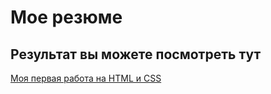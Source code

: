 # Мое резюме

## Результат вы можете посмотреть тут

  [Моя первая работа на HTML и CSS](https://maligatormarcus.github.io/2/)
